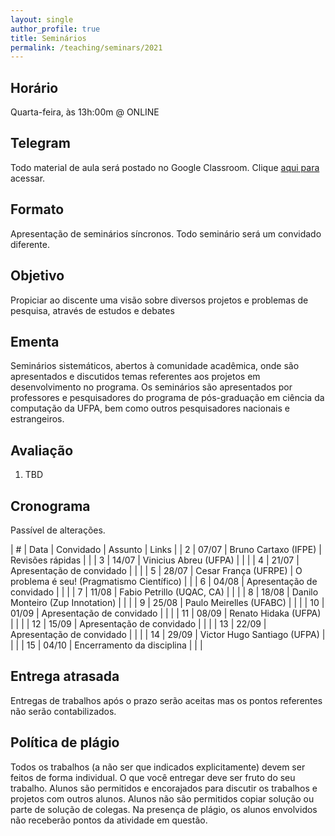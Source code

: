 ```yaml
---
layout: single
author_profile: true
title: Seminários
permalink: /teaching/seminars/2021
---
```


## Horário

Quarta-feira, às 13h:00m @ ONLINE

## Telegram

Todo material de aula será postado no Google Classroom. Clique [aqui para](https://t.me/joinchat/3XE6d_nE8Ck2ZTEx) acessar.

## Formato

Apresentação de seminários síncronos. Todo seminário será um convidado diferente.

## Objetivo

Propiciar ao discente uma visão sobre diversos projetos e problemas de pesquisa,
através de estudos e debates

## Ementa

Seminários sistemáticos, abertos à comunidade acadêmica, onde são apresentados e discutidos temas referentes aos projetos em desenvolvimento no programa. Os seminários são apresentados por professores e pesquisadores do programa de pós-graduação em ciência da computação da UFPA, bem como outros pesquisadores nacionais e estrangeiros.

## Avaliação

1. TBD

## Cronograma

Passível de alterações.

| # | Data  | Convidado                         | Assunto          | Links |
| 2 | 07/07 | Bruno Cartaxo (IFPE)              | Revisões rápidas |       |
| 3 | 14/07 | Vinicius Abreu (UFPA)             |                  |       |
| 4 | 21/07 | Apresentação de convidado         |                  |       |
| 5 | 28/07 | Cesar França (UFRPE)              | O problema é seu! (Pragmatismo Científico)                 |       |
| 6 | 04/08 | Apresentação de convidado         |                  |       |
| 7 | 11/08 | Fabio Petrillo (UQAC, CA)         |                  |       |
| 8 | 18/08 | Danilo Monteiro (Zup Innotation)  |                  |       |
| 9 | 25/08 | Paulo Meirelles (UFABC)           |                  |       |
| 10 | 01/09 | Apresentação de convidado        |                  |       |
| 11 | 08/09 | Renato Hidaka (UFPA)             |                  |       |
| 12 | 15/09 | Apresentação de convidado        |                  |       |
| 13 | 22/09 | Apresentação de convidado        |                  |       |
| 14 | 29/09 | Victor Hugo Santiago (UFPA)      |                  |       |
| 15 | 04/10 | Encerramento da disciplina       |                  |       |


## Entrega atrasada

Entregas de trabalhos após o prazo serão aceitas mas os pontos referentes não serão contabilizados.

## Política de plágio

Todos os trabalhos (a não ser que indicados explicitamente) devem ser feitos de forma individual. O que você entregar deve ser fruto do seu trabalho. Alunos são permitidos e encorajados para discutir os trabalhos e projetos com outros alunos. Alunos não são permitidos copiar solução ou parte de solução de colegas. Na presença de plágio, os alunos envolvidos não receberão pontos da atividade em questão.
